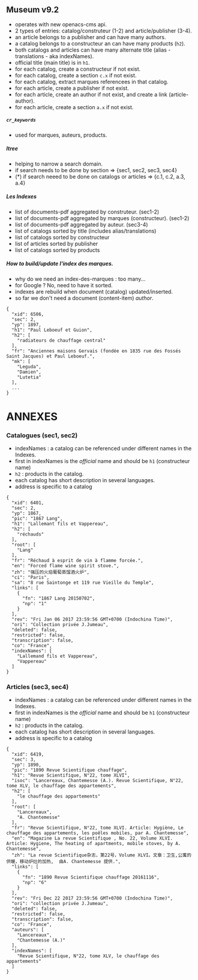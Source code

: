 ## Museum v9.2

- operates with new openacs-cms api.
- 2 types of entries: catalog/construteur (1-2) and article/publisher (3-4).
- an article belongs to a publisher and can have many authors.
- a catalog belongs to a constructeur an can have many products (`h2`).
- both catalogs and articles can have many alternate title (alias - translations - aka indexNames).
- official title (main title) is in `h1`.
- for each catalog, create a constructeur if not exist.
- for each catalog, create a section `c.x` if not exist.
- for each catalog, extract marques referencees in that catalog.
- for each article, create a publisher if not exist.
- for each article, create an author if not exist, and create a link (article-author).
- for each article, create a section `a.x` if not exist.

##### `cr_keywords`
- used for marques, auteurs, products.

##### ltree

- helping to narrow a search domain.
- if search needs to be done by section => {sec1, sec2, sec3, sec4}
- (\*) if search neeed to be done on catalogs or articles => {c.1, c.2, a.3, a.4}


##### Les Indexes

- list of documents-pdf aggregated by construteur. (sec1-2)
- list of documents-pdf aggregated by marques (constructeur). (sec1-2)
- list of documents-pdf aggregated by auteur. (sec3-4)
- list of catalogs sorted by title (includes alias/translations)
- list of catalogs sorted by constructeur
- list of articles sorted by publisher
- list of catalogs sorted by products

##### How to build/update l'index des marques.
- why do we need an index-des-marques : too many...
- for Google ? No, need to have it sorted.
- indexes are rebuild when document (catalog) updated/inserted.
- so far we don't need a document (content-item) _author_.

```
{
  "xid": 6506,
  "sec": 2,
  "yp": 1897,
  "h1": "Paul Leboeuf et Guion",
  "h2": [
    "radiateurs de chauffage central"
  ],
  "fr": "Anciennes maisons Gervais (fondée en 1835 rue des Fossés Saint Jacques) et Paul Leboeuf.",
  "mk": [
    "Leguda",
    "Damien",
    "Lutetia"
  ],
  ...
}
```


# ANNEXES

### Catalogues (sec1, sec2)
- indexNames : a catalog can be referenced under different names in the Indexes.
- first in indexNames is the _official_ name and should be `h1` (constructeur name)
- `h2` : products in the catalog.
- each catalog has short description in several languages.
- address is specific to a catalog


```
{
  "xid": 6401,
  "sec": 2,
  "yp": 1867,
  "pic": "1867 Lang",
  "h1": "Lallemant fils et Vappereau",
  "h2": [
    "réchauds"
  ],
  "root": [
    "Lang"
  ],
  "fr": "Réchaud à esprit de vin à flamme forcée.",
  "en": "Forced flame wine spirit stove.",
  "zh": "强压的火焰葡萄蒸馏酒火炉",
  "ci": "Paris",
  "sa": "8 rue Saintonge et 119 rue Vieille du Temple",
  "links": [
    {
      "fn": "1867 Lang 20150702",
      "np": "1"
    }
  ],
  "rev": "Fri Jan 06 2017 23:59:56 GMT+0700 (Indochina Time)",
  "ori": "Collection privée J.Jumeau",
  "deleted": false,
  "restricted": false,
  "transcription": false,
  "co": "France",
  "indexNames": [
    "Lallemand fils et Vappereau",
    "Vappereau"
  ]
}

```


### Articles (sec3, sec4)
- indexNames : a catalog can be referenced under different names in the Indexes.
- first in indexNames is the _official_ name and should be `h1` (constructeur name)
- `h2` : products in the catalog.
- each catalog has short description in several languages.
- address is specific to a catalog

```
{
  "xid": 6419,
  "sec": 3,
  "yp": 1890,
  "pic": "1890 Revue Scientifique chauffage",
  "h1": "Revue Scientifique, N°22, tome XLVI",
  "isoc": "Lancereaux, Chantemesse (A.). Revue Scientifique, N°22, tome XLV, le chauffage des appartements",
  "h2": [
    "le chauffage des appartements"
  ],
  "root": [
    "Lancereaux",
    "A. Chantemesse"
  ],
  "fr": "Revue Scientifique, N°22, tome XLVI. Article: Hygiène, Le chauffage des appartements, les poêles mobiles, par A. Chantemesse",
  "en": "Magazine La revue Scientifique , No. 22, Volume XLVI. Article: Hygiene, The heating of apartments, mobile stoves, by A. Chantemesse",
  "zh": "La revue Scientifique杂志，第22号，Volume XLVI。文章：卫生,公寓的供暖，移动炉灶的加热,  由A. Chantemesse 提供.",
  "links": [
    {
      "fn": "1890 Revue Scientifique chauffage 20161116",
      "np": "6"
    }
  ],
  "rev": "Fri Dec 22 2017 23:59:56 GMT+0700 (Indochina Time)",
  "ori": "collection privée J.Jumeau",
  "deleted": false,
  "restricted": false,
  "transcription": false,
  "co": "France",
  "auteurs": [
    "Lancereaux",
    "Chantemesse (A.)"
  ],
  "indexNames": [
    "Revue Scientifique, N°22, tome XLV, le chauffage des appartements"
  ]
}

```
